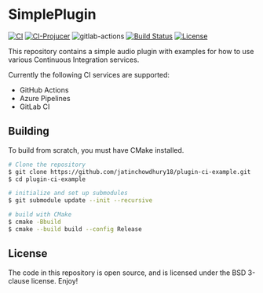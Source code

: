 # SimplePlugin

[![CI](https://github.com/jatinchowdhury18/plugin-ci-example/actions/workflows/cmake.yml/badge.svg)](https://github.com/jatinchowdhury18/plugin-ci-example/actions/workflows/cmake.yml)
[![CI-Projucer](https://github.com/jatinchowdhury18/plugin-ci-example/actions/workflows/projucer.yml/badge.svg)](https://github.com/jatinchowdhury18/plugin-ci-example/actions/workflows/projucer.yml)
![gitlab-actions](https://gitlab.com/Chowdhury-DSP/plugin-ci-example/badges/main/pipeline.svg)
[![Build Status](https://dev.azure.com/jatinchowdhury180362/plugin-ci-example/_apis/build/status/jatinchowdhury18.plugin-ci-example?branchName=main)](https://dev.azure.com/jatinchowdhury180362/plugin-ci-example/_build/latest?definitionId=1&branchName=main)
[![License](https://img.shields.io/badge/License-BSD-blue.svg)](https://opensource.org/licenses/BSD-3-Clause)

This repository contains a simple audio plugin with examples
for how to use various Continuous Integration services.

Currently the following CI services are supported:
- GitHub Actions
- Azure Pipelines
- GitLab CI

## Building

To build from scratch, you must have CMake installed.

```bash
# Clone the repository
$ git clone https://github.com/jatinchowdhury18/plugin-ci-example.git
$ cd plugin-ci-example

# initialize and set up submodules
$ git submodule update --init --recursive

# build with CMake
$ cmake -Bbuild
$ cmake --build build --config Release
```

## License

The code in this repository is open source, and is licensed
under the BSD 3-clause license. Enjoy!
